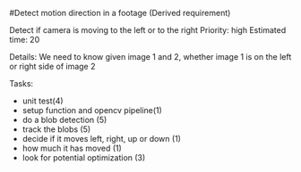 #Detect motion direction in a footage (Derived requirement)

Detect if camera is moving to the left or to the right
Priority: high
Estimated time: 20

Details:
We need to know given image 1 and 2, whether image 1 is on the left or right side of image 2

Tasks:
- unit test(4)
- setup function and opencv pipeline(1)
- do a blob detection (5)
- track the blobs (5)
- decide if it moves left, right, up or down (1)
- how much it has moved (1)
- look for potential optimization (3)
